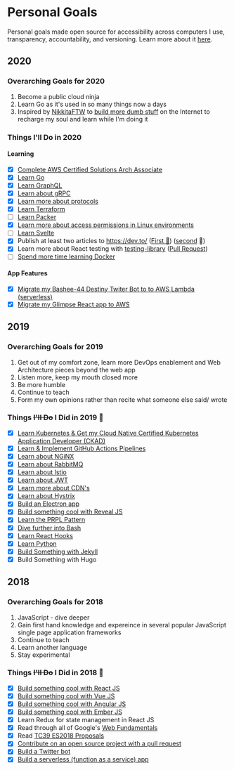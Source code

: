 # Personal Goals

Personal goals made open source for accessibility across computers I use, transparency,
accountability, and versioning. Learn more about it [here](http://una.im/personal-goals-guide).

## 2020

### Overarching Goals for 2020
1. Become a public cloud ninja
2. Learn Go as it's used in so many things now a days
3. Inspired by [NikkitaFTW](https://twitter.com/NikkitaFTW) to [build more dumb stuff](https://egghead.io/podcasts/making-dumb-stuff-that-makes-strangers-on-the-internet-smile-with-sara-vieira) on the Internet to recharge my soul and learn while I'm doing it

### Things I'll Do in 2020

#### Learning
- [x] [Complete AWS Certified Solutions Arch Associate](https://github.com/cujarrett/learning-aws/blob/master/aws-certified-solutions-architect%E2%80%93associate/index.md)
- [x] [Learn Go](https://github.com/cujarrett/learning-go)
- [x] [Learn GraphQL](https://github.com/cujarrett/learning-graphql)
- [x] [Learn about gRPC](https://github.com/cujarrett/learning-grpc)
- [x] [Learn more about protocols](https://github.com/cujarrett/personal-goals/issues/42)
- [x] [Learn Terraform](https://github.com/cujarrett/learning-terraform)
- [ ] [Learn Packer](https://github.com/cujarrett/personal-goals/issues/43)
- [x] [Learn more about access permissions in Linux environments](https://github.com/cujarrett/personal-goals/issues/44)
- [ ] [Learn Svelte](https://github.com/cujarrett/personal-goals/issues/45)
- [x] Publish at least two articles to https://dev.to/ ([First :tada:](https://dev.to/cujarrett/how-i-built-a-resume-api-w-go-terraform-and-aws-371o)) ([second](https://dev.to/cujarrett/build-an-express-like-app-on-aws-lambda-12g6) :tada:)
- [x] Learn more about React testing with [testing-library](https://testing-library.com/) ([Pull Request](https://github.com/cujarrett/glimpse/pull/94))
- [ ] [Spend more time learning Docker](https://www.youtube.com/watch?v=YFl2mCHdv24)

#### App Features
- [x] [Migrate my Bashee-44 Destiny Twiter Bot to to AWS Lambda (serverless)](https://github.com/cujarrett/banshee-44-mods-bot/issues/26)
- [x] [Migrate my Glimpse React app to AWS](https://github.com/cujarrett/glimpse/issues/64)

## 2019

### Overarching Goals for 2019
1. Get out of my comfort zone, learn more DevOps enablement and Web Architecture pieces beyond the web app
2. Listen more, keep my mouth closed more
3. Be more humble
4. Continue to teach
5. Form my own opinions rather than recite what someone else said/ wrote

### Things ~~I'll Do~~ I Did in 2019 :tada:

- [x] [Learn Kubernetes & Get my Cloud Native Certified Kubernetes Application Developer (CKAD)](https://github.com/cujarrett/learning-kubernetes/blob/master/certified-kubernetes-application-developer/index.md)
- [x] [Learn & Implement GitHub Actions Pipelines](https://github.com/cujarrett/markdown-tables)
- [x] [Learn about NGiNX](https://github.com/cujarrett/personal-goals/issues/16)
- [x] [Learn about RabbitMQ](https://github.com/cujarrett/personal-goals/issues/12)
- [x] [Learn about Istio](https://github.com/cujarrett/personal-goals/issues/11)
- [x] [Learn about JWT](https://github.com/cujarrett/personal-goals/issues/9)
- [x] [Learn more about CDN's](https://github.com/cujarrett/personal-goals/issues/7)
- [x] [Learn about Hystrix](https://github.com/cujarrett/personal-goals/issues/6)
- [x] [Build an Electron app](https://github.com/cujarrett/learning-electron)
- [x] [Build something cool with Reveal JS](https://github.com/cujarrett/personal-goals/issues/2)
- [x] [Learn the PRPL Pattern](https://github.com/cujarrett/personal-goals/issues/14)
- [x] [Dive further into Bash](https://github.com/cujarrett/personal-goals/issues/21)
- [x] [Learn React Hooks](https://github.com/cujarrett/learning-react-hooks)
- [x] [Learn Python](https://github.com/cujarrett/learning-python)
- [x] [Build Something with Jekyll](https://mattjarrett.dev/)
- [x] Build Something with Hugo

## 2018

### Overarching Goals for 2018
1. JavaScript - dive deeper
2. Gain first hand knowledge and expereince in several popular JavaScript single page application frameworks
3. Continue to teach
4. Learn another language
5. Stay experimental

### Things ~~I'll Do~~ I Did in 2018 :tada:

- [X] [Build something cool with React JS](https://www.glimpse.ninja/)
- [X] [Build something cool with Vue JS](https://github.com/matt-jarrett/vue-js-news-app)
- [x] [Build something cool with Angular JS](https://github.com/matt-jarrett/angular-tour-of-heroes)
- [X] [Build something cool with Ember JS](https://github.com/matt-jarrett/ember-super-rentals)
- [X] Learn Redux for state management in React JS
- [x] Read through all of Google's [Web Fundamentals](https://developers.google.com/web/fundamentals/)
- [x] Read [TC39 ES2018 Proposals](https://github.com/tc39/proposals)
- [x] [Contribute on an open source project with a pull request](https://github.com/siimon/prom-client/pull/230)
- [x] [Build a Twitter bot](https://github.com/cujarrett/banshee-44-mods-bot)
- [x] [Build a serverless (function as a service) app](https://github.com/cujarrett/banshee-44-mods-bot)
